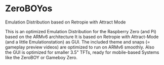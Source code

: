 # ZeroBOYos
Emulation Distribution based on Retropie with Attract Mode


This is an optimized Emulation Distribution for the Raspberry Zero (and Pi) based on the ARMv6 architecture
It is based on Retropie with Attract-Mode (and a little Emulationstation) as GUI.
The included theme and snaps (= gameplay preview videos) are optimized to run on ARMv6 smoothly.
Also the GUI is optimized for smaller 3.5" TFTs, ready for mobile-based Systems like the ZeroBOY or Gameboy Zero.

